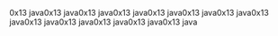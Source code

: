 0x13 java0x13 java0x13 java0x13 java0x13 java0x13 java0x13 java0x13 java0x13 java0x13 java0x13 java0x13 java0x13 java
